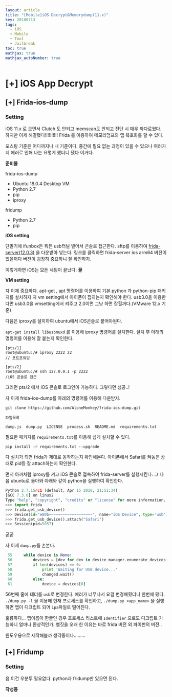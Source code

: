```yaml
---
layout: article
title: "[Mobile]iOS Decrypt&Memorydump(11.x)"
key: 20180713
tags:
  - iOS
  - Mobile
  - Tool
  - Jailbreak
toc: true
mathjax: true
mathjax_autoNumber: true
---
```


# [+] iOS App Decrypt

<!--more-->

## [+] Frida-ios-dump

### Setting

iOS 11.x 로 오면서 Clutch 도 안되고 memscan도 안되고 진단 시 매우 까다로웠다. 하지만 이제 해결됐다!!!!!!!!!!
Frida 를 이용하여 메모리덤프와 앱 복호화를 할 수 있다. 

포스팅 기준은 어디까지나 내 기준이다. 중간에 필요 없는 과정이 있을 수 있으나 여러가지 에러로 인해 나는 요렇게 했더니 됐다 이거다.

**준비물**

frida-ios-dump

- Ubuntu 18.0.4 Desktop VM
- Python 2.7
- pip
- iproxy

fridump

- Python 2.7
- pip

**iOS setting**

단말기에 ifunbox든 뭐든 usb터널 열어서 콘솔로 접근한다.
sftp를 이용하여 <a href="https://github.com/frida/frida/releases">frida-server(12.0.3)</a> 을 다운받아 넣는다. 링크를 클릭하면 frida-server ios arm64 버전이 있을꺼다
버전이 굉장히 중요하니 잘 확인하자.

이렇게하면 iOS는 모든 세팅이 끝났다. **꿀**

**VM setting**

자 이제 중요하다. apt-get , apt 명령어를 이용하여 기본 python 과 python-pip 패키지를 설치하자
자 vm setting에서 아이폰이 잡히는지 확인해야 한다. usb3.0을 이용한다면 usb3.0을 vmsetting에서 켜주고 2.0이면 그냥 하면 잡힐꺼다.(VMware 12.x 기준)

다음은 iproxy를 설치하여 ubuntu에서 iOS콘솔로 붙어야된다.

``apt-get install libusbmuxd`` 를 이용해 iproxy 명령어를 설치한다.
설치 후 아래의 명령어를 이용해 잘 붙는지 확인한다.

```
[pts/1]
root@ubuntu:/# iproxy 2222 22
// 포트포워딩

[pts/2]
root@ubuntu:/# ssh 127.0.0.1 -p 2222
/iOS 콘솔로 접근
```

그러면 pts/2 에서 iOS 콘솔로 로그인이 가능하다. 그렇다면 성공..!

자 이제 frida-ios-dump를 아래의 명령어를 이용해 다운받자.

```git clone https://github.com/AloneMonkey/frida-ios-dump.git``` 

```
파일목록

dump.js  dump.py  LICENSE  process.sh  README.md  requirements.txt
```

필요한 패키지를 ``requirements.txt``를 이용해 쉽게 설치할 수 있다.

```pip install -r requirements.txt --upgrade``` 

다 설치가 되면 frida가 제대로 동작하는지 확인해본다. 아이폰에서 Safari를 켜놓은 상태로 pid등 잘 attach하는지 확인한다.

먼저 아까처럼 iproxy를 켜고 iOS 콘솔로 접속하여 frida-server를 실행시킨다.
그 다음 ubuntu로 돌아와 아래와 같이 python을 실행하여 확인한다.

```python
Python 2.7.15rc1 (default, Apr 15 2018, 21:51:34) 
[GCC 7.3.0] on linux2
Type "help", "copyright", "credits" or "license" for more information.
>>> import frida
>>> frida.get_usb_device()
>>> Device(id="e80b~~~~~~~~~~~~~~~~~~~", name="iOS Device", type='usb')
>>> frida.get_usb_device().attach("Safari")
>>> Session(pid=5057)
```

굳굳

자 이제 ``dump.py``를 손본다.

```python
 55     while device is None:
 56         devices = [dev for dev in device_manager.enumerate_devices() if dev.type == 'usb']
 57         if len(devices) == 0:
 58             print 'Waiting for USB device...'
 59             changed.wait()
 60         else:
 61             device = devices[0]
```

56번째 줄에 테더를 ``usb``로 변경한다. 에러가 너무나서 요걸 변경해줬더니 한번에 됐다.
```./dump.py -l``` 을 이용해 현재 프로세스를 확인하고, ``./dump.py <app_name>`` 을 실행하면 앱이 디크립트 되어 ``ipa``파일로 떨어진다.

훌륭하다... 앱이름이 한글인 경우 프로세스 리스트에 ``Identifier`` 으로도 디크립트 가능하니 얼마나 환상적인가.
뻘짓을 오래 한 이유는 바로 frida 버전 외 파이썬의 버전..

윈도우용으로 제작해볼까 생각중이다.........

## [+] Fridump

### Setting

음 이건 우분투 필요없다. python과 fridump만 있으면 된다.

**작성중**

